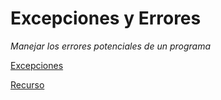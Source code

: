 
# Excepciones y Errores

_Manejar los errores potenciales de un programa_

[Excepciones](./src/excepciones.py)

[Recurso](https://www.tutorial.recursospython.com/excepciones/#:~:text=Las%20excepcionesson%20la%20herramienta%20que%20implementa%20Python%20para,en%20consecuencia%2C%20se%20dice%20que%20debe%20capturarlao%20manejarla.)